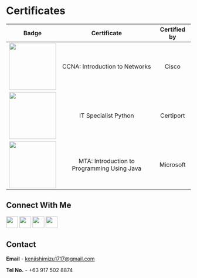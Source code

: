 

# Certificates #

|Badge|Certificate|Certified by|
|:--:|:--:|:--:|
|<a href="https://www.credly.com/badges/55fce363-fbe1-4166-96b0-46131fb6ceef/public_url"><img src="https://images.credly.com/size/340x340/images/70d71df5-f3dc-4380-9b9d-f22513a70417/CCNAITN__1_.png" width = "128px"></a> |CCNA: Introduction to Networks|Cisco|
|<a href="https://www.credly.com/badges/0bd8d264-4f92-4e18-85ea-ed67391f4501/public_url"><img src="https://images.credly.com/size/340x340/images/3c4602d8-832e-4a24-b42d-00359ce746f7/ITS-Badges_Python_1200px.png" width = "128px"></a>|IT Specialist Python|Certiport|
|<a href="https://www.credly.com/badges/37daef4c-d410-42ea-b472-5164a89ef69d/public_url"><img src="https://images.credly.com/size/340x340/images/74450625-9ec7-41a7-897e-aa61a9ea4278/MTA-Introduction_to_Programming_Using_Java-600x600.png" width = "128px"></a>|MTA: Introduction to Programming Using Java|Microsoft|

## Connect With Me ##
<a href="https://www.linkedin.com/in/kenji-shimizu-07798b130/"><img src="https://cdn-icons-png.flaticon.com/512/174/174857.png" width = "32px"></a>  <a href="https://twitter.com/kenjishimizu17"><img src="https://cdn-icons-png.flaticon.com/512/124/124021.png" width = "32px"></a> <a href="https://www.facebook.com/cutekenji/"><img src="https://cdn-icons-png.flaticon.com/512/733/733547.png" width = "32px"></a>  <a href="https://discordapp.com/users/.K#4744/"><img src="https://cdn-icons-png.flaticon.com/512/5968/5968756.png" width = "32px"></a>

## Contact ##

**Email** - kenjishimizu1717@gmail.com

**Tel No.** - +63 917 502 8874

